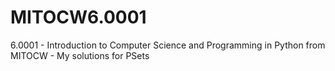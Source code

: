 # MITOCW6.0001
6.0001 - Introduction to Computer Science and Programming in Python from MITOCW - My solutions for PSets
